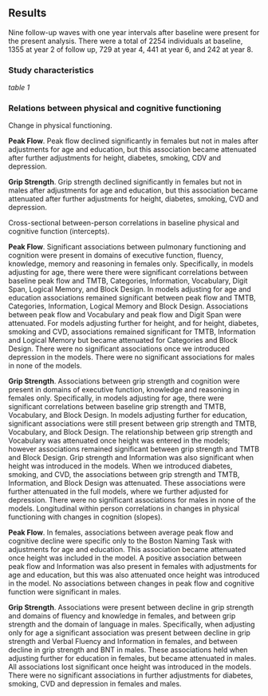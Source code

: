 ## Results    

Nine follow-up waves with one year intervals after baseline were present for the present analysis. There were a total of 2254 individuals at baseline, 1355 at year 2 of follow up, 729 at year 4, 441 at year 6, and 242 at year 8.  

### Study characteristics

*table 1*  

### Relations between physical and cognitive functioning
Change in physical functioning.   

**Peak Flow**. Peak flow declined significantly in females but not in males after adjustments for age and education, but this association became attenuated after further adjustments for height, diabetes, smoking, CDV and depression.  

**Grip Strength**. Grip strength declined significantly in females but not in males after adjustments for age and education, but this association became attenuated after further adjustments for height, diabetes, smoking, CVD and depression.  

Cross-sectional between-person correlations in baseline physical and cognitive function (intercepts).   

**Peak Flow**. Significant associations between pulmonary functioning and cognition were present in domains of executive function, fluency, knowledge, memory and reasoning in females only. Specifically, in models adjusting for age, there were there were significant correlations between baseline peak flow and TMTB, Categories, Information, Vocabulary, Digit Span, Logical Memory, and Block Design. In models adjusting for age and education associations remained significant between peak flow and TMTB, Categories, Information, Logical Memory and Block Design. Associations between peak flow and Vocabulary and peak flow and Digit Span were attenuated. For models adjusting further for height, and for height, diabetes, smoking and CVD, associations remained significant for TMTB, Information and Logical Memory but became attenuated for Categories and Block Design. There were no significant associations once we introduced depression in the models. There were no significant associations for males in none of the models.  

**Grip Strength**. Associations between grip strength and cognition were present in domains of executive function, knowledge and reasoning in females only. Specifically, in models adjusting for age, there were significant correlations between baseline grip strength and TMTB, Vocabulary, and Block Design. In models adjusting further for education, significant associations were still present between grip strength and TMTB, Vocabulary, and Block Design. The relationship between grip strength and Vocabulary was attenuated once height was entered in the models; however associations remained significant between grip strength and TMTB and Block Design. Grip strength and Information was also significant when height was introduced in the models. When we introduced diabetes, smoking, and CVD, the associations between grip strength and TMTB, Information, and Block Design was attenuated. These associations were further attenuated in the full models, where we further adjusted for depression. There were no significant associations for males in none of the models.
Longitudinal within person correlations in changes in physical functioning with changes in cognition (slopes). 


**Peak Flow**. In females, associations between average peak flow and cognitive decline were specific only to the Boston Naming Task with adjustments for age and education. This association became attenuated once height was included in the model. A positive association between peak flow and Information was also present in females with adjustments for age and education, but this was also attenuated once height was introduced in the model. No associations between changes in peak flow and cognitive function were significant in males.  

**Grip Strength**. Associations were present between decline in grip strength and domains of fluency and knowledge in females, and between grip strength and the domain of language in males. Specifically, when adjusting only for age a significant association was present between decline in grip strength and Verbal Fluency and Information in females, and between decline in grip strength and BNT in males. These associations held when adjusting further for education in females, but became attenuated in males. All associations lost significant once height was introduced in the models. There were no significant associations in further adjustments for diabetes, smoking, CVD and depression in females and males.    

